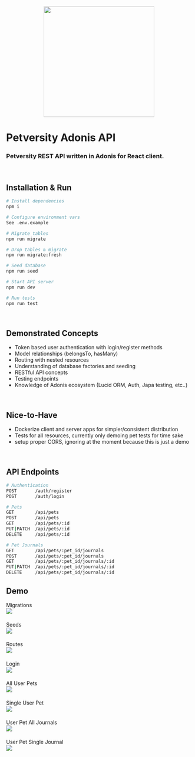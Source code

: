 <p align="center" style="margin: 20px 0">
  <img src="../petversity.client/src/assets/petversity.png" width="300"/>
</p>

# Petversity Adonis API
### Petversity REST API written in Adonis for React client.

<br>

## Installation & Run

```bash
# Install dependencies
npm i

# Configure environment vars
See .env.example

# Migrate tables
npm run migrate

# Drop tables & migrate
npm run migrate:fresh

# Seed database
npm run seed

# Start API server
npm run dev

# Run tests
npm run test
```

<br>

## Demonstrated Concepts
- Token based user authentication with login/register methods
- Model relationships (belongsTo, hasMany)
- Routing with nested resources
- Understanding of database factories and seeding
- RESTful API concepts
- Testing endpoints
- Knowledge of Adonis ecosystem (Lucid ORM, Auth, Japa testing, etc..)

<br>

## Nice-to-Have
- Dockerize client and server apps for simpler/consistent distribution
- Tests for all resources, currently only demoing pet tests for time sake
- setup proper CORS, ignoring at the moment because this is just a demo

<br>

## API Endpoints
```bash
# Authentication
POST       /auth/register
POST       /auth/login 

# Pets
GET        /api/pets 
POST       /api/pets 
GET        /api/pets/:id 
PUT|PATCH  /api/pets/:id 
DELETE     /api/pets/:id 

# Pet Journals
GET        /api/pets/:pet_id/journals 
POST       /api/pets/:pet_id/journals 
GET        /api/pets/:pet_id/journals/:id 
PUT|PATCH  /api/pets/:pet_id/journals/:id 
DELETE     /api/pets/:pet_id/journals/:id
```

## Demo

Migrations
<img src="demo/migrations.png" style="max-width: 300px; display: block; margin-bottom: 20px"/>

Seeds
<img src="demo/seeds.png" style="max-width: 300px; display: block; margin-bottom: 20px"/>

Routes
<img src="demo/routes.png" style="max-width: 300px; display: block; margin-bottom: 20px"/>

Login
<img src="demo/postman-login.png" style="max-width: 800px; display: block; margin-bottom: 20px"/>

All User Pets
<img src="demo/postman-all-pets.png" style="max-width: 800px; display: block; margin-bottom: 20px"/>

Single User Pet
<img src="demo/postman-single-pet.png" style="max-width: 800px; display: block; margin-bottom: 20px"/>

User Pet All Journals
<img src="demo/postman-single-pet-all-journals.png" style="max-width: 800px; display: block; margin-bottom: 20px"/>

User Pet Single Journal
<img src="demo/postman-single-pet-journal.png" style="max-width: 800px; display: block; margin-bottom: 20px"/>
